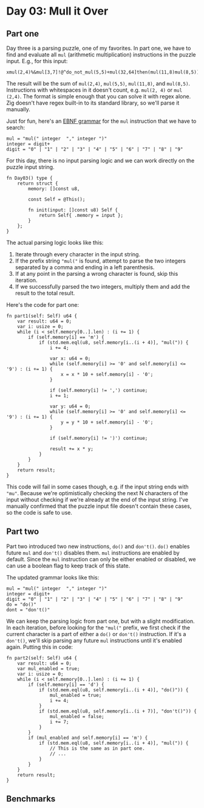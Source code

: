 # Day 03: Mull it Over

## Part one

Day three is a parsing puzzle, one of my favorites. In part one, we have to find and evaluate all `mul` (arithmetic multiplication) instructions in the puzzle input. E.g., for this input:

```
xmul(2,4)%&mul[3,7]!@^do_not_mul(5,5)+mul(32,64]then(mul(11,8)mul(8,5))
```

The result will be the sum of `mul(2,4)`, `mul(5,5)`, `mul(11,8)`, and `mul(8,5)`. Instructions with whitespaces in it doesn't count, e.g. `mul(2, 4)` or `mul (2,4)`. The format is simple enough that you can solve it with regex alone. Zig doesn't have regex built-in to its standard library, so we'll parse it manually.

Just for fun, here's an [EBNF grammar](https://en.wikipedia.org/wiki/Extended_Backus%E2%80%93Naur_form) for the `mul` instruction that we have to search:

```
mul = "mul(" integer  "," integer ")"
integer = digit+
digit = "0" | "1" | "2" | "3" | "4" | "5" | "6" | "7" | "8" | "9"
```

For this day, there is no input parsing logic and we can work directly on the puzzle input string.

```zig
fn Day03() type {
    return struct {
        memory: []const u8,

        const Self = @This();

        fn init(input: []const u8) Self {
            return Self{ .memory = input };
        }
    };
}
```

The actual parsing logic looks like this:

1. Iterate through every character in the input string.
2. If the prefix string `"mul("` is found, attempt to parse the two integers separated by a comma and ending in a left parenthesis.
3. If at any point in the parsing a wrong character is found, skip this iteration.
4. If we successfully parsed the two integers, multiply them and add the result to the total result.

Here's the code for part one:

```zig
fn part1(self: Self) u64 {
    var result: u64 = 0;
    var i: usize = 0;
    while (i < self.memory[0..].len) : (i += 1) {
        if (self.memory[i] == 'm') {
            if (std.mem.eql(u8, self.memory[i..(i + 4)], "mul(")) {
                i += 4;

                var x: u64 = 0;
                while (self.memory[i] >= '0' and self.memory[i] <= '9') : (i += 1) {
                    x = x * 10 + self.memory[i] - '0';
                }

                if (self.memory[i] != ',') continue;
                i += 1;

                var y: u64 = 0;
                while (self.memory[i] >= '0' and self.memory[i] <= '9') : (i += 1) {
                    y = y * 10 + self.memory[i] - '0';
                }

                if (self.memory[i] != ')') continue;

                result += x * y;
            }
        }
    }
    return result;
}
```

This code will fail in some cases though, e.g. if the input string ends with `"mu"`. Because we're optimistically checking the next N characters of the input without checking if we're already at the end of the input string. I've manually confirmed that the puzzle input file doesn't contain these cases, so the code is safe to use.

## Part two

Part two introduced two new instructions, `do()` and `don't()`. `do()` enables future `mul` and `don't()` disables them. `mul` instructions are enabled by default. Since the `mul` instruction can only be either enabled or disabled, we can use a boolean flag to keep track of this state.

The updated grammar looks like this:

```
mul = "mul(" integer  "," integer ")"
integer = digit+
digit = "0" | "1" | "2" | "3" | "4" | "5" | "6" | "7" | "8" | "9"
do = "do()"
dont = "don't()"
```

We can keep the parsing logic from part one, but with a slight modification. In each iteration, before looking for the `"mul("` prefix, we first check if the current character is a part of either a `do()` or `don't()` instruction. If it's a `don't()`, we'll skip parsing any future `mul` instructions until it's enabled again. Putting this in code: 

```zig
fn part2(self: Self) u64 {
    var result: u64 = 0;
    var mul_enabled = true;
    var i: usize = 0;
    while (i < self.memory[0..].len) : (i += 1) {
        if (self.memory[i] == 'd') {
            if (std.mem.eql(u8, self.memory[i..(i + 4)], "do()")) {
                mul_enabled = true;
                i += 4;
            }
            if (std.mem.eql(u8, self.memory[i..(i + 7)], "don't()")) {
                mul_enabled = false;
                i += 7;
            }
        }
        if (mul_enabled and self.memory[i] == 'm') {
            if (std.mem.eql(u8, self.memory[i..(i + 4)], "mul(")) {
                // This is the same as in part one.
                // ...
            }
        }
    }
    return result;
}
```

## Benchmarks
